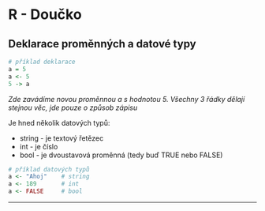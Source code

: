
# R - Doučko

## Deklarace proměnných a datové typy
```r
# příklad deklarace
a = 5
a <- 5
5 -> a
```
*Zde zavádíme novou proměnnou a s hodnotou 5. Všechny 3 řádky dělají stejnou věc, jde pouze o způsob zápisu*

Je hned několik datových typů:
- string - je textový řetězec
- int - je číslo
- bool - je dvoustavová proměnná (tedy buď TRUE nebo FALSE)
```r
# příklad datových typů
a <- "Ahoj"    # string
a <- 189       # int
a <- FALSE     # bool
```
___

